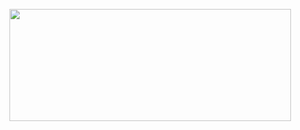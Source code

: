 <p>
  <code><img height="200px" width="500px" src="https://media.giphy.com/media/ko7twHhomhk8E/giphy.gif"></code> 
</p>
